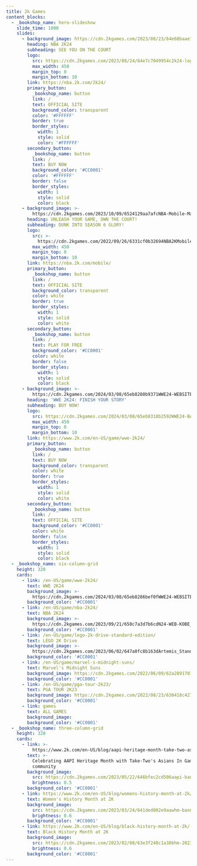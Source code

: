 ```yaml
---
title: 2k Games
content_blocks:
  - _bookshop_name: hero-slideshow
    slide_time: 1000
    slides:
      - background_image: https://cdn.2kgames.com/2023/08/23/64e68baae75e2NBA2K24_keyart.jpg
        heading: NBA 2K24
        subheading: SEE YOU ON THE COURT
        logo:
          src: https://cdn.2kgames.com/2023/08/24/64e7c7049954c2k24-logo.jpg
          max_width: 450
          margin_top: 0
          margin_bottom: 10
        link: https://nba.2k.com/2k24/
        primary_button:
          _bookshop_name: button
          link: /
          text: OFFICIAL SITE
          background_color: transparent
          color: '#FFFFFF'
          border: true
          border_styles:
            width: 1
            style: solid
            color: '#FFFFFF'
        secondary_button:
          _bookshop_name: button
          link: /
          text: BUY NOW
          background_color: '#CC0001'
          color: '#FFFFFF'
          border: false
          border_styles:
            width: 1
            style: solid
            color: black
      - background_image: >-
          https://cdn.2kgames.com/2023/10/09/6524129aa7afcNBA-Mobile-Marquee-KM.jpg
        heading: UNLEASH YOUR GAME, OWN THE COURT!
        subheading: DUNK INTO SEASON 6 GLORY!
        logo:
          src: >-
            https://cdn.2kgames.com/2022/09/26/6331cf0b32694NBA2KMobile_WhiteLOGO.png
          max_width: 450
          margin_top: 0
          margin_bottom: 10
        link: https://nba.2k.com/mobile/
        primary_button:
          _bookshop_name: button
          link: /
          text: OFFICIAL SITE
          background_color: transparent
          color: white
          border: true
          border_styles:
            width: 1
            style: solid
            color: white
        secondary_button:
          _bookshop_name: button
          link: /
          text: PLAY FOR FREE
          background_color: '#CC0001'
          color: white
          border: false
          border_styles:
            width: 1
            style: solid
            color: black
      - background_image: >-
          https://cdn.2kgames.com/2024/03/08/65eb8280b9371WWE24-WEBSITE-2K_ASSET-NO_LOGO-1920X1080.jpg
        heading: 'WWE 2K24: FINISH YOUR STORY'
        subheading: BUY NOW!
        logo:
          src: https://cdn.2kgames.com/2024/03/08/65eb8318b2592WWE24-BASE-LOGO.png
          max_width: 450
          margin_top: 0
          margin_bottom: 10
        link: https://www.2k.com/en-US/game/wwe-2k24/
        primary_button:
          _bookshop_name: button
          link: /
          text: BUY NOW
          background_color: transparent
          color: white
          border: true
          border_styles:
            width: 1
            style: solid
            color: white
        secondary_button:
          _bookshop_name: button
          link: /
          text: OFFICIAL SITE
          background_color: '#CC0001'
          color: white
          border: false
          border_styles:
            width: 1
            style: solid
            color: black
  - _bookshop_name: six-column-grid
    height: 320
    cards:
      - link: /en-US/game/wwe-2k24/
        text: WWE 2K24
        background_image: >-
          https://cdn.2kgames.com/2024/03/08/65eb8286bef0fWWE24-WEBSITE-2K_ASSET600X600.jpg
        background_color: '#CC0001'
      - link: /en-US/game/nba-2k24/
        text: NBA 2K24
        background_image: >-
          https://cdn.2kgames.com/2023/09/21/650c7a3d7b6cdN24-WEB-KOBE_EDITION_COVER-600x600-R2.jpg
        background_color: '#CC0001'
      - link: /en-US/game/lego-2k-drive-standard-edition/
        text: LEGO 2K Drive
        background_image: >-
          https://cdn.2kgames.com/2023/06/02/647a0fc8b163dArtemis_Standard_KeyArt_Thumbnail_2kWeb_600x600-1.jpg
        background_color: '#CC0001'
      - link: /en-US/game/marvel-s-midnight-suns/
        text: Marvel's Midnight Suns
        background_image: https://cdn.2kgames.com/2022/06/09/62a2891701479MMS-thumb.jpg
        background_color: '#CC0001'
      - link: /en-US/game/pga-tour-2k23/
        text: PGA TOUR 2K23
        background_image: https://cdn.2kgames.com/2022/08/23/630418c427280p23-fob600w.png
        background_color: '#CC0001'
      - link: games
        text: ALL GAMES
        background_image:
        background_color: '#CC0001'
  - _bookshop_name: three-column-grid
    height: 320
    cards:
      - link: >-
          https://www.2k.com/en-US/blog/aapi-heritage-month-take-two-asians-in-gaming/
        text: >-
          Celebrating AAPI Heritage Month with Take-Two's Asians In Gaming
          community
        background_image:
          src: https://cdn.2kgames.com/2023/05/22/646bfec2cd506aapi-banner.jpg
          brightness: 0.5
        background_color: '#CC0001'
      - link: https://www.2k.com/en-US/blog/womens-history-month-at-2k/
        text: Women's History Month at 2K
        background_image:
          src: https://cdn.2kgames.com/2023/03/24/641ded002e9aawhm-banner.jpg
          brightness: 0.6
        background_color: '#CC0001'
      - link: https://www.2k.com/en-US/blog/black-history-month-at-2k/
        text: Black History Month at 2K
        background_image:
          src: https://cdn.2kgames.com/2023/02/08/63e3f248c1a38bhm-2023-header.jpg
          brightness: 0.6
        background_color: '#CC0001'
---
```

